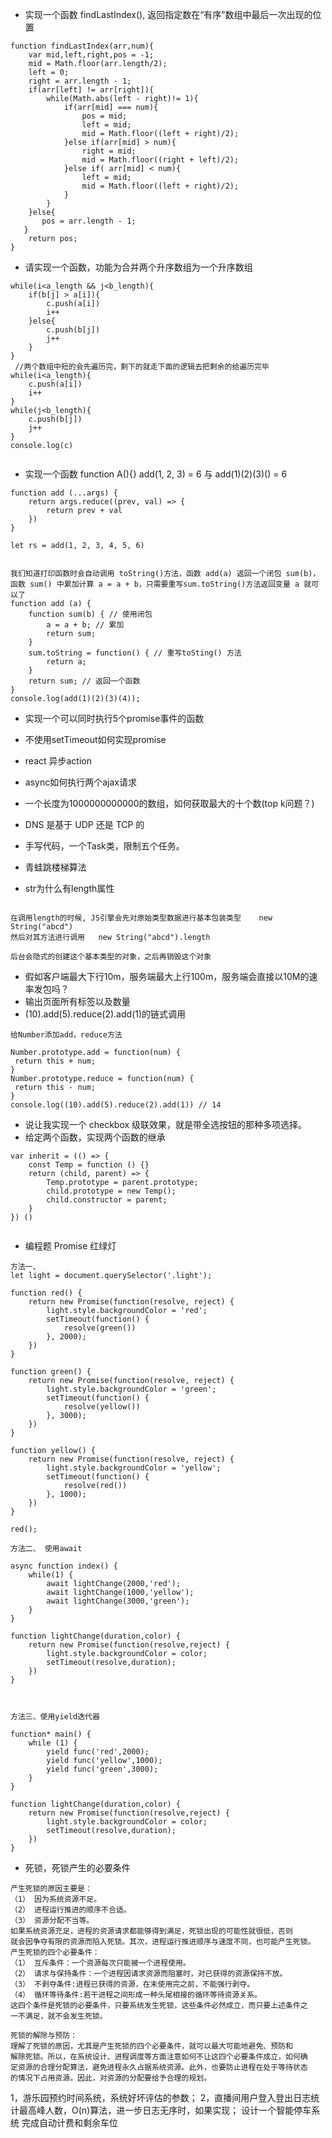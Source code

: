 - 实现一个函数 findLastIndex(), 返回指定数在“有序”数组中最后一次出现的位置
``` 
function findLastIndex(arr,num){
    var mid,left,right,pos = -1;
    mid = Math.floor(arr.length/2);
    left = 0;
    right = arr.length - 1;
    if(arr[left] != arr[right]){
        while(Math.abs(left - right)!= 1){
            if(arr[mid] === num){
                pos = mid;
                left = mid;
                mid = Math.floor((left + right)/2);
            }else if(arr[mid] > num){
                right = mid;
                mid = Math.floor((right + left)/2);
            }else if( arr[mid] < num){
                left = mid;
                mid = Math.floor((left + right)/2);
            }
        }
    }else{
       pos = arr.length - 1;
   }
    return pos;
}

```
- 请实现一个函数，功能为合并两个升序数组为一个升序数组

``` 
while(i<a_length && j<b_length){
    if(b[j] > a[i]){
        c.push(a[i])
        i++
    }else{
        c.push(b[j])
        j++
    }
}
 //两个数组中短的会先遍历完，剩下的就走下面的逻辑去把剩余的给遍历完毕
while(i<a_length){
    c.push(a[i])
    i++
}
while(j<b_length){
    c.push(b[j])
    j++
}
console.log(c)


```

- 实现一个函数 function A(){}
  add(1, 2, 3) = 6 与
  add(1)(2)(3)() = 6
``` 
function add (...args) {
    return args.reduce((prev, val) => {
        return prev + val
    })
}
 
let rs = add(1, 2, 3, 4, 5, 6)


我们知道打印函数时会自动调用 toString()方法，函数 add(a) 返回一个闭包 sum(b)，函数 sum() 中累加计算 a = a + b，只需要重写sum.toString()方法返回变量 a 就可以了
function add (a) {
    function sum(b) { // 使用闭包
        a = a + b; // 累加
        return sum;
    }
    sum.toString = function() { // 重写toSting() 方法
        return a;
    }
    return sum; // 返回一个函数
}
console.log(add(1)(2)(3)(4));

```
- 实现一个可以同时执行5个promise事件的函数
- 不使用setTimeout如何实现promise
- react 异步action
- async如何执行两个ajax请求
- 一个长度为1000000000000的数组，如何获取最大的十个数(top k问题？)
- DNS 是基于 UDP 还是 TCP 的
- 手写代码，一个Task类，限制五个任务。
- 青蛙跳楼梯算法

- str为什么有length属性
``` 

在调用length的时候, JS引擎会先对原始类型数据进行基本包装类型    new String("abcd")
然后对其方法进行调用   new String("abcd").length

后台会隐式的创建这个基本类型的对象，之后再销毁这个对象
```
- 假如客户端最大下行10m，服务端最大上行100m，服务端会直接以10M的速率发包吗？
- 输出页面所有标签以及数量
- (10).add(5).reduce(2).add(1)的链式调用 
``` 
给Number添加add，reduce方法

Number.prototype.add = function(num) {
 return this + num;
}
Number.prototype.reduce = function(num) {
 return this - num;
}
console.log((10).add(5).reduce(2).add(1)) // 14

```
- 说让我实现一个 checkbox 级联效果，就是带全选按钮的那种多项选择。
- 给定两个函数，实现两个函数的继承
``` 
var inherit = (() => {
    const Temp = function () {}
    return (child, parent) => {
        Temp.prototype = parent.prototype;
        child.prototype = new Temp();
        child.constructor = parent;
    }
}) ()


```
- 编程题 Promise 红绿灯
``` 
方法一、
let light = document.querySelector('.light');

function red() {
    return new Promise(function(resolve, reject) {
        light.style.backgroundColor = 'red';
        setTimeout(function() {
            resolve(green())
        }, 2000);
    })
}

function green() {
    return new Promise(function(resolve, reject) {
        light.style.backgroundColor = 'green';
        setTimeout(function() {
            resolve(yellow())
        }, 3000);
    })
}

function yellow() {
    return new Promise(function(resolve, reject) {
        light.style.backgroundColor = 'yellow';
        setTimeout(function() {
            resolve(red())
        }, 1000);
    })
}

red();

方法二、 使用await

async function index() {
    while(1) {
        await lightChange(2000,'red');
        await lightChange(1000,'yellow');
        await lightChange(3000,'green');
    }
}

function lightChange(duration,color) {
    return new Promise(function(resolve,reject) {
        light.style.backgroundColor = color;
        setTimeout(resolve,duration);
    })
}



方法三、使用yield迭代器

function* main() {
    while (1) {
        yield func('red',2000);
        yield func('yellow',1000);
        yield func('green',3000);
    }
}

function lightChange(duration,color) {
    return new Promise(function(resolve,reject) {
        light.style.backgroundColor = color;
        setTimeout(resolve,duration);
    })
}

```
- 死锁，死锁产生的必要条件
``` 
产生死锁的原因主要是：
（1） 因为系统资源不足。
（2） 进程运行推进的顺序不合适。
（3） 资源分配不当等。
如果系统资源充足，进程的资源请求都能够得到满足，死锁出现的可能性就很低，否则
就会因争夺有限的资源而陷入死锁。其次，进程运行推进顺序与速度不同，也可能产生死锁。
产生死锁的四个必要条件：
（1） 互斥条件：一个资源每次只能被一个进程使用。
（2） 请求与保持条件：一个进程因请求资源而阻塞时，对已获得的资源保持不放。
（3） 不剥夺条件:进程已获得的资源，在末使用完之前，不能强行剥夺。
（4） 循环等待条件:若干进程之间形成一种头尾相接的循环等待资源关系。
这四个条件是死锁的必要条件，只要系统发生死锁，这些条件必然成立，而只要上述条件之
一不满足，就不会发生死锁。

死锁的解除与预防：
理解了死锁的原因，尤其是产生死锁的四个必要条件，就可以最大可能地避免、预防和
解除死锁。所以，在系统设计、进程调度等方面注意如何不让这四个必要条件成立，如何确
定资源的合理分配算法，避免进程永久占据系统资源。此外，也要防止进程在处于等待状态
的情况下占用资源。因此，对资源的分配要给予合理的规划。

```


1，游乐园预约时间系统，系统好坏评估的参数；
2，直播间用户登入登出日志统计最高峰人数，O(n)算法，进一步日志无序时，如果实现；
设计一个智能停车系统 完成自动计费和剩余车位
